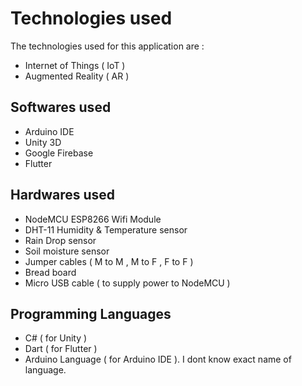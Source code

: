 # Technologies used

The technologies used for this application are :
* Internet of Things ( IoT )
* Augmented Reality ( AR )

## Softwares used

* Arduino IDE
* Unity 3D
* Google Firebase
* Flutter

## Hardwares used

* NodeMCU ESP8266 Wifi Module
* DHT-11 Humidity & Temperature sensor
* Rain Drop sensor
* Soil moisture sensor
* Jumper cables ( M to M , M to F , F to F )
* Bread board
* Micro USB cable ( to supply power to NodeMCU )

## Programming Languages 
* C# ( for Unity )
* Dart ( for Flutter )
* Arduino Language ( for Arduino IDE ). I dont know exact name of language.